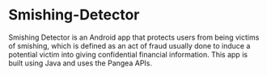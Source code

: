 # Smishing-Detector
Smishing Detector is an Android app that protects users from being victims of smishing, which is defined as an act of fraud usually done to induce a potential victim into giving confidential financial information. This app is built using Java and uses the Pangea APIs.
